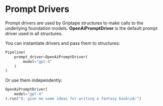 # Prompt Drivers

Prompt drivers are used by Griptape structures to make calls to the underlying foundation models. **OpenAiPromptDriver** is the default prompt driver used in all structures.

You can instantiate drivers and pass them to structures:

```python
Pipeline(
    prompt_driver=OpenAiPromptDriver(
        model="gpt-4"
    )
)
```

Or use them independently:

```python
OpenAiPromptDriver(
    model="gpt-4"
).run("Q: give me some ideas for writing a fantasy book\nA:")
```
